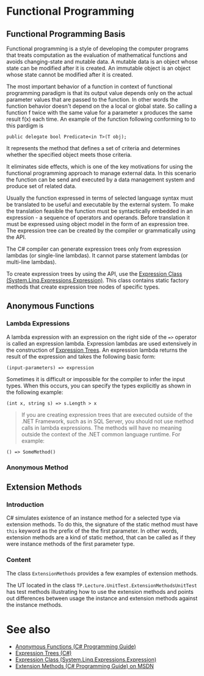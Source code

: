 ﻿<!--
//____________________________________________________________________________
//
//  Copyright (C) 2018, Mariusz Postol LODZ POLAND.
//
//  To be in touch join the community at GITTER: https://gitter.im/mpostol/TP
//____________________________________________________________________________
-->
# Functional Programming

## Functional Programming Basis

Functional programming is a style of developing the computer programs that treats computation as the evaluation of mathematical functions and avoids changing-state and mutable data. A mutable data is an object whose state can be modified after it is created. An immutable object is an object whose state cannot be modified after it is created.

The most important behavior of a function in context of functional programming paradigm is that its output value depends only on the actual parameter values that are passed to the function. In other words the function behavior doesn't depend on the a local or global state. So calling a function f twice with the same value for a parameter x produces the same result f(x) each time. An example of the function following conforming to to this pardigm is

```
public delegate bool Predicate<in T>(T obj);
```
It represents the method that defines a set of criteria and determines whether the specified object meets those criteria.

It eliminates side effects, which is one of the key motivations for using the functional programming approach to manage external data. In this scenario the function can be send and executed by a data management system and produce set of related data.

Usually the function expressed in terms of selected language syntax must be translated to be useful and executable by the external system. To make the translation feasible the function must be syntactically embedded in an expression - a sequence of operators and operands. Before translation it must be expressed using object model in the form of an expression tree. The expression tree can be created by the compiler or grammatically using the API. 

The C# compiler can generate expression trees only from expression lambdas (or single-line lambdas). It cannot parse statement lambdas (or multi-line lambdas).

To create expression trees by using the API, use the [Expression Class \(System.Linq.Expressions.Expression\)][ExpressionClass]. This class contains static factory methods that create expression tree nodes of specific types.

## Anonymous Functions 

### Lambda Expressions

A lambda expression with an expression on the right side of the `=>` operator is called an expression lambda. Expression lambdas are used extensively in the construction of [Expression Trees][ET]. An expression lambda returns the result of the expression and takes the following basic form:
```
(input-parameters) => expression
```

Sometimes it is difficult or impossible for the compiler to infer the input types. When this occurs, you can specify the types explicitly as shown in the following example:

```
(int x, string s) => s.Length > x
```

> If you are creating expression trees that are executed outside of the .NET Framework, such as in SQL Server, you should not use method calls in lambda expressions. The methods will have no meaning outside the context of the .NET common language runtime. For example:

```
() => SomeMethod()
```

### Anonymous Method


## Extension Methods

### Introduction

C# simulates existence of an instance method for a selected type via extension methods. To do this, the signature of the static method must have `this` keyword as the prefix of the the first parameter. In other words, extension methods are a kind of static method, that can be called as if they were instance methods of the first parameter type.

### Content

The class `ExtensionMethods` provides a few examples of extension methods.

The UT located in the class `TP.Lecture.UnitTest.ExtensionMethodsUnitTest` has test methods illustrating how to use the extension methods and points out differences between usage the instance and extension methods against the instance methods.

# See also

- [Anonymous Functions (C# Programming Guide)](https://docs.microsoft.com/en-us/dotnet/csharp/programming-guide/statements-expressions-operators/anonymous-functions)
- [Expression Trees (C#)][ET]
- [Expression Class \(System.Linq.Expressions.Expression\)][ExpressionClass] 
- [Extension Methods \(C# Programming Guide\) on MSDN](https://docs.microsoft.com/en-us/dotnet/csharp/programming-guide/classes-and-structs/extension-methods)

[ExpressionClass]:https://docs.microsoft.com/en-us/dotnet/api/system.linq.expressions.expression
[ET]:https://docs.microsoft.com/en-us/dotnet/csharp/programming-guide/concepts/expression-trees/index